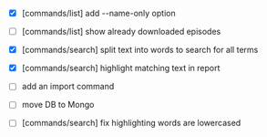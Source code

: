 * [x] [commands/list] add --name-only option
* [ ] [commands/list] show already downloaded episodes

* [x] [commands/search] split text into words to search for all terms
* [x] [commands/search] highlight matching text in report

* [ ] add an import command
* [ ] move DB to Mongo

* [ ] [commands/search] fix highlighting words are lowercased
